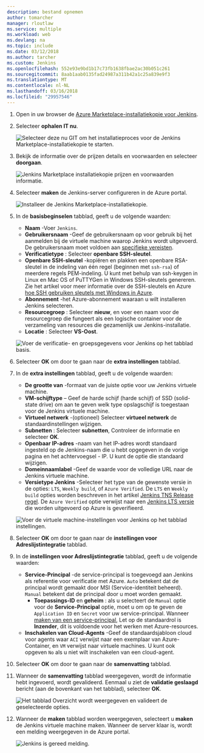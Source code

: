 ```yaml
---
description: bestand opnemen
author: tomarcher
manager: rloutlaw
ms.service: multiple
ms.workload: web
ms.devlang: na
ms.topic: include
ms.date: 03/12/2018
ms.author: tarcher
ms.custom: Jenkins
ms.openlocfilehash: 552e93e9bd1b17c73fb1638fbae2ac30b051c261
ms.sourcegitcommit: 8aab1aab0135fad24987a311b42a1c25a839e9f3
ms.translationtype: MT
ms.contentlocale: nl-NL
ms.lasthandoff: 03/16/2018
ms.locfileid: "29957546"
---
```

1. Open in uw browser de [Azure Marketplace-installatiekopie voor Jenkins](https://azuremarketplace.microsoft.com/marketplace/apps/azure-oss.jenkins?tab=Overview).

1. Selecteer **ophalen IT nu**.

    ![Selecteer deze nu GIT om het installatieproces voor de Jenkins Marketplace-installatiekopie te starten.](./media/jenkins-install-from-azure-marketplace-image/jenkins-install-get-it-now.png)

1. Bekijk de informatie over de prijzen details en voorwaarden en selecteer **doorgaan**.

    ![Jenkins Marketplace installatiekopie prijzen en voorwaarden informatie.](./media/jenkins-install-from-azure-marketplace-image/jenkins-install-pricing-and-terms.png)

1. Selecteer **maken** de Jenkins-server configureren in de Azure portal. 

    ![Installeer de Jenkins Marketplace-installatiekopie.](./media/jenkins-install-from-azure-marketplace-image/jenkins-install-create.png)

1. In de **basisbeginselen** tabblad, geeft u de volgende waarden:

    - **Naam** -Voer `Jenkins`.
    - **Gebruikersnaam** -Geef de gebruikersnaam op voor gebruik bij het aanmelden bij de virtuele machine waarop Jenkins wordt uitgevoerd. De gebruikersnaam moet voldoen aan [specifieke vereisten](/azure/virtual-machines/linux/faq#what-are-the-username-requirements-when-creating-a-vm).
    - **Verificatietype** : Selecteer **openbare SSH-sleutel**.
    - **Openbare SSH-sleutel** -kopiëren en plakken een openbare RSA-sleutel in de indeling van één regel (beginnen met `ssh-rsa`) of meerdere regels PEM-indeling. U kunt met behulp van ssh-keygen in Linux en Mac OS of PuTTYGen in Windows SSH-sleutels genereren. Zie het artikel voor meer informatie over de SSH-sleutels en Azure [hoe SSH gebruiken sleutels met Windows in Azure](/azure/virtual-machines/linux/ssh-from-windows).
    - **Abonnement** -het Azure-abonnement waaraan u wilt installeren Jenkins selecteren.
    - **Resourcegroep** : Selecteer **nieuw**, en voer een naam voor de resourcegroep die fungeert als een logische container voor de verzameling van resources die gezamenlijk uw Jenkins-installatie.
    - **Locatie** : Selecteer **VS-Oost**.

    ![Voer de verificatie- en groepsgegevens voor Jenkins op het tabblad basis.](./media/jenkins-install-from-azure-marketplace-image/jenkins-configure-basic.png)

1. Selecteer **OK** om door te gaan naar de **extra instellingen** tabblad. 

1. In de **extra instellingen** tabblad, geeft u de volgende waarden:

    - **De grootte van** -formaat van de juiste optie voor uw Jenkins virtuele machine.
    - **VM-schijftype** – Geef de harde schijf (harde schijf) of SSD (solid-state drive) om aan te geven welk type opslagschijf is toegestaan voor de Jenkins virtuele machine.
    - **Virtueel netwerk** -(optioneel) Selecteer **virtueel netwerk** de standaardinstellingen wijzigen.
    - **Subnetten** : Selecteer **subnetten**, Controleer de informatie en selecteer **OK**.
    - **Openbaar IP-adres** -naam van het IP-adres wordt standaard ingesteld op de Jenkins-naam die u hebt opgegeven in de vorige pagina en het achtervoegsel - IP. U kunt de optie die standaard wijzigen.
    - **Domeinnaamlabel** -Geef de waarde voor de volledige URL naar de Jenkins virtuele machine.
    - **Versietype Jenkins** -Selecteer het type van de gewenste versie in de opties: `LTS`, `Weekly build`, of `Azure Verified`. De `LTS` en `Weekly build` opties worden beschreven in het artikel [Jenkins TNS Release regel](https://jenkins.io/download/lts/). De `Azure Verified` optie verwijst naar een [Jenkins LTS versie](https://jenkins.io/download/lts/) die worden uitgevoerd op Azure is geverifieerd. 

    ![Voer de virtuele machine-instellingen voor Jenkins op het tabblad instellingen.](./media/jenkins-install-from-azure-marketplace-image/jenkins-configure-settings.png)

1. Selecteer **OK** om door te gaan naar de **instellingen voor Adreslijstintegratie** tabblad.

1. In de **instellingen voor Adreslijstintegratie** tabblad, geeft u de volgende waarden:

    - **Service-Principal** -de service-principal is toegevoegd aan Jenkins als referentie voor verificatie met Azure. `Auto` betekent dat de principal wordt gemaakt door MSI (Service-identiteit beheerd). `Manual` betekent dat de principal door u moet worden gemaakt. 
        - **Toepassings-ID** en **geheim** : als u selecteert de `Manual` optie voor de **Service-Principal** optie, moet u om op te geven de `Application ID` en `Secret` voor uw service-principal. Wanneer [maken van een service-principal](/cli/azure/create-an-azure-service-principal-azure-cli), Let op de standaardrol is **Inzender**, dit is voldoende voor het werken met Azure-resources.
    - **Inschakelen van Cloud-Agents** -Geef de standaardsjabloon cloud voor agents waar `ACI` verwijst naar een exemplaar van Azure-Container, en `VM` verwijst naar virtuele machines. U kunt ook opgeven `No` als u niet wilt inschakelen van een cloud-agent.

1. Selecteer **OK** om door te gaan naar de **samenvatting** tabblad.

1. Wanneer de **samenvatting** tabblad weergegeven, wordt de informatie hebt ingevoerd, wordt gevalideerd. Eenmaal u ziet de **validatie geslaagd** bericht (aan de bovenkant van het tabblad), selecteer **OK**. 

    ![Het tabblad Overzicht wordt weergegeven en valideert de geselecteerde opties.](./media/jenkins-install-from-azure-marketplace-image/jenkins-configure-summary.png)

1. Wanneer de **maken** tabblad worden weergegeven, selecteert u **maken** de Jenkins virtuele machine maken. Wanneer de server klaar is, wordt een melding weergegeven in de Azure portal.

    ![Jenkins is gereed melding.](./media/jenkins-install-from-azure-marketplace-image/jenkins-install-notification.png)